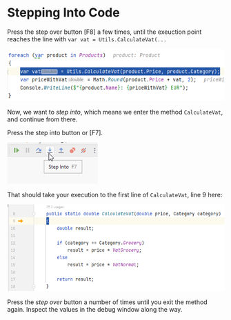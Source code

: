 # Stepping Into Code
Press the step over button [F8] a few times, until the exeuction point reaches the line with `var vat = Utils.CalculateVat(...`

![img_5.png](img_5.png)

Now, we want to *step into*, which means we enter the method `CalculateVat`, and continue from there.

Press the step into button or [F7].

![img_6.png](img_6.png)

That should take your execution to the first line of `CalculateVat`, line 9 here:

![img_7.png](img_7.png)

Press the *step over* button a number of times until you exit the method again. Inspect the values in the debug window along the way.

